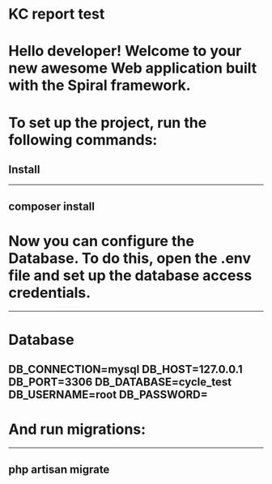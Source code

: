 # KC report test
# Hello developer! Welcome to your new awesome Web application built with the Spiral framework.

# To set up the project, run the following commands:

## Install
---
composer install
---

# Now you can configure the Database. To do this, open the .env file and set up the database access credentials.
 ---
# Database
DB_CONNECTION=mysql
DB_HOST=127.0.0.1
DB_PORT=3306
DB_DATABASE=cycle_test
DB_USERNAME=root
DB_PASSWORD=
---

# And run migrations:
---
php artisan migrate
---